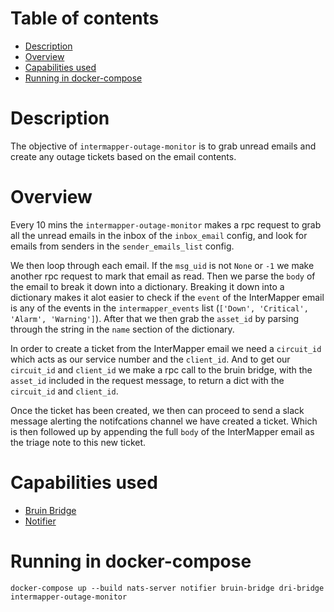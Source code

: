 # Table of contents
  * [Description](#description)
  * [Overview](#overview)  
  * [Capabilities used](#capabilities-used) 
  * [Running in docker-compose](#running-in-docker-compose)

# Description
The objective of `intermapper-outage-monitor` is to grab unread emails and create any outage tickets based on the email
contents.

# Overview
Every 10 mins the `intermapper-outage-monitor` makes a rpc request to grab all the unread emails in the inbox of the `inbox_email` config, and
look for emails from senders in the `sender_emails_list` config. 

We then loop through each email. If the `msg_uid` is not `None` or `-1` we make another rpc request to mark that email as read.
Then we parse the `body` of the email to break it down into a dictionary. Breaking it down into a dictionary makes it alot easier to 
check if the `event` of the InterMapper email is any of the events in the `intermapper_events` list (`['Down', 'Critical', 'Alarm', 'Warning']`).
After that we then grab the `asset_id` by parsing through the string in the `name` section of the dictionary.

In order to create a ticket from the InterMapper email we need a `circuit_id` which acts as our service number and the `client_id`.
And to get our `circuit_id` and `client_id` we make a rpc call to the bruin bridge, with the `asset_id` included in the request message, 
to return a dict with the `circuit_id` and `client_id`.

Once the ticket has been created, we then can proceed to send a slack message alerting the notifcations channel we have created a ticket.
Which is then followed up by appending the full `body` of the InterMapper email as the triage note to this new ticket.

# Capabilities used
- [Bruin Bridge](../bruin-bridge/README.md)
- [Notifier](../notifier/README.md)

# Running in docker-compose
`docker-compose up --build nats-server notifier bruin-bridge dri-bridge intermapper-outage-monitor`
